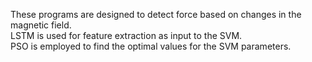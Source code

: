 These programs are designed to detect force based on changes in the magnetic field.  
LSTM is used for feature extraction as input to the SVM.  
PSO is employed to find the optimal values for the SVM parameters.
